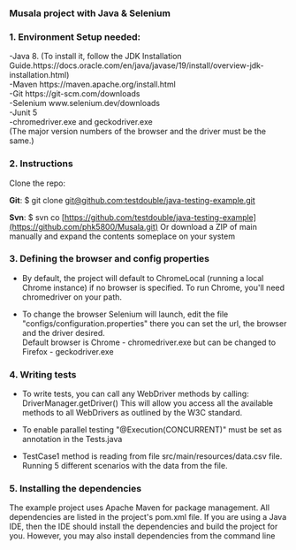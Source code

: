 <h3 align="left">Musala project with Java & Selenium </h3>
<p align="left">
</p>

<h3 align="left">1. Environment Setup needed: </h3>
<p align="left">
</p>
-Java 8.
(To install it, follow the JDK Installation Guide.https://docs.oracle.com/en/java/javase/19/install/overview-jdk-installation.html) <br/>
-Maven https://maven.apache.org/install.html <br/>
-Git https://git-scm.com/downloads <br/>
-Selenium  www.selenium.dev/downloads <br/>
-Junit 5 <br/>
-chromedriver.exe and geckodriver.exe <br/>
(The major version numbers of the browser and the driver must be the same.)


<h3 align="left">2. Instructions </h3>
<p align="left">
</p>

Clone the repo:

<b>Git</b>:
$ git clone [git@github.com:testdouble/java-testing-example.git](https://github.com/phk5800/Musala.git)

<b>Svn</b>:
$ svn co [https://github.com/testdouble/java-testing-example](https://github.com/phk5800/Musala.git)
Or download a ZIP of main manually and expand the contents someplace on your system

<h3 align="left">3. Defining the browser and config properties </h3>
<p align="left">
</p>

- By default, the project will default to ChromeLocal (running a local Chrome instance) if no browser is specified.
To run Chrome, you'll need chromedriver on your path.

- To change the browser Selenium will launch, edit the file "configs/configuration.properties" there you can set the url, the browser and the driver desired. <br/>
Default browser is Chrome - chromedriver.exe but can be changed to Firefox - geckodriver.exe

<h3 align="left">4. Writing tests </h3>
<p align="left">
</p>

- To write tests, you can call any WebDriver methods by calling: DriverManager.getDriver()
This will allow you access all the available methods to all WebDrivers as outlined by the W3C standard.

- To enable parallel testing "@Execution(CONCURRENT)" must be set as annotation in the Tests.java

- TestCase1 method is reading from file src/main/resources/data.csv file. Running 5 different scenarios with the data from the file.

<h3 align="left">5. Installing the dependencies </h3>
<p align="left">
</p>

The example project uses Apache Maven for package management. All dependencies are listed in the project's pom.xml file. 
If you are using a Java IDE, then the IDE should install the dependencies and build the project for you. 
However, you may also install dependencies from the command line

